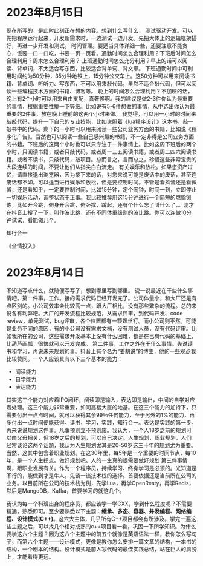 # 2023年8月15日

现在所写的，是此时此刻正在想的内容。想到什么写什么，
测试驱动开发。可以先把程序运行起来，开发新需求时，一边测试一边开发。先把大体上的逻辑框架搭好，再进一步开发和测试。
时间管理。要适当具体详细一些，还要注意不能贪心，饭要一口一口吃，书要一页一页看。通勤时间怎么合理利用？下班后时间怎么合理利用？周末怎么合理利用？
上班通勤时间怎么充分利用？早上的话可以阅读、背单词，不太适合写东西，比较适合背单词、背文章。
下班通勤时间中可利用时间约为50分钟，35分钟地铁上，15分钟公交车上。这50分钟可以用来阅读书籍、背单词、听听力、写东西，不可以用来敲代码，虽然不适合敲代码，但可以阅读一些编程技术方面的书籍、博客等。
晚上的时间怎么合理利用？不加班的话，晚上有2个小时可以用来自由支配，真奢侈啊。我的建议是做2-3件你认为最重要的事情，根据重要性排一下等级。比如说有5-6件想做的事情，从中选出你认为最重要的2件事，放在晚上睡前的这两个小时来做。
我觉得，可以用一小时的时间来敲敲代码，提升一下自己的专业技能，比如说照着《lua程序设计》这本书，敲一敲书中的代码。剩下的一小时可以用来阅读一些公司业务方面的书籍，比如说《程序化广告》。当然也可以阅读一些自己感兴趣的书籍，不一定非得是公司业务方面的书籍。下班后的这两个小时也可以只专注于一件事情上。比如这周下班后的两个小时，只阅读书籍，或者只敲代码，或者周一三五阅读书籍，或者周二四六阅读书籍。或者不读书，只敲代码，敲项目。总而言之，言而总之，珍惜这些非常宝贵的大段连续的时间，不要让他们从指尖白白流走。
有关娱乐和放松。如果您资产过亿，请直接退出浏览器，因为接下来的话，对您来说可能是废话中的废话，甚至连废话都不如。可以适当进行娱乐和放松，但是要控制时间。不管是看抖音还是看微博，还是看知乎，一定要控制时间，比如15分钟，定个闹钟，时间一到，立即停止一切娱乐活动，调整状态干正事。我比较推荐用这15分钟进行一个简短的燃脂锻炼，比如开合跳，俯身开合跳，俯卧撑，蹲起，还有个什么忘了叫什么了，。刚才在抖音上搜了一下，叫作波比跳，还有不同体重级别的波比跳。你可以连做10分钟试试，看能做几个。

知行合一

《全情投入》

# 2023年8月14日

不知道写点什么，就随便写写了，想到哪里写到哪里。
说一说最近在干些什么事情吧。第一件事，工作。接的需求代码已经开发完了。公司体量小，和大厂还是有点区别的。小公司效率会比较高一点，跟大厂相比，没有那些繁杂的流程。总的来说各有利弊吧。大厂的开发流程比较规范，从需求评审，到代码开发、code review，单元测试，bug评审，各个位置都有一颗螺丝钉。而小公司则不然。可能是业务不同的原因，有的小公司没有需求文档，没有测试人员，没有代码评审。比如我所在的公司，这些需求开发基本上没有什么困难，都是在已有代码的基础上，比葫芦画瓢，很快就可以开发完成。
第二件事，工作之外在干什么事情。先说读书和学习，再说未来规划的事。抖音上有个名为“姜胡说”的博主，他的一些观点我比较赞同。一个人应该具有以下三个基本的能力：

- 阅读能力
- 自学能力
- 表达能力

其实这三个能力对应着IPO闭环，阅读即是输入，表达即是输出，中间的自学对应着处理。这三个能力非常重要，如同高楼大厦的地基。在这三个能力的加持下，只需要付出一点点时间，就可以获得其余99％任何能力，至于另外的1%的能力，再多付出一点时间便能获得。读书，学习，实践，知行合一。表达是实践的第一步。
再来说说规划这件事。凡事预则立不预则废。我认为，一个人18岁之前的规划可以由父母把关，但18岁之后的规划，可以自己决定。人生规划，职业规划，人们经常谈论这两个话题，我认为人生规划尤其是20-50岁这三十年的规划尤为重要。当然，这其中包含着职业规划。在这30年里，每5年是一个重要的时间节点，每10年，是一个人生拐点。做好规划吧。人的一生真的很需要做好规划
第三件事情啊，跟职业发展有关。作为一个程序员，持续学习、终身学习是必须的。光知道是不行的，能做到才是牛人。先谈一谈技术栈的选择。首要依据还是当前所在公司的业务。以目前所在公司的技术栈为例，先学Lua，再学OpenResty，再学Redis，然后是MangoDB，Kafka，首要学习的就这几个。

我认为每一个科班出身的程序员，都应该学一学CXX，学到什么程度呢？不需要精通，熟悉即可。至少要熟悉以下主题：**继承、多态、容器、并发编程、网络编程、设计模式(C++)**。这六大主体，几乎所有C++项目都会有所涉及。学完一遍这些主题之后，可以找几个相对成熟的c++项目看一看，巩固一下所学知识。为什么要学这六个主题？因为这六个主题中的前五个就像是英语语法一样，教你怎么写句子，而第六个主题——设计模式，更像是教你怎么安排一篇文章的结构，一本书的结构，一个剧本的结构。设计模式是前人写代码的最佳实践总结，站在巨人的肩膀上，才能看得更远。
